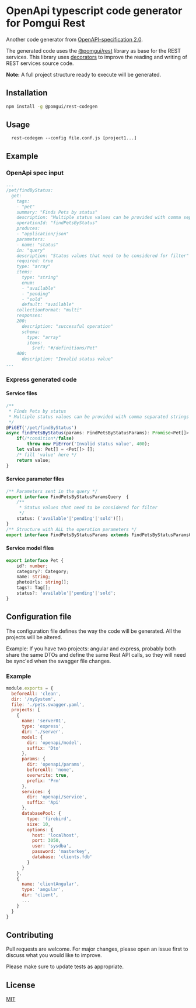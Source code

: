 
# OpenApi typescript code generator for Pomgui Rest

Another code generator from [OpenAPI-specification 2.0](https://github.com/OAI/OpenAPI-Specification/blob/master/versions/2.0.md).

The generated code uses the [@pomgui/rest](https://github.com/pomgui/rest) library as base for the REST services. This library uses [decorators](https://www.typescriptlang.org/docs/handbook/decorators.html) to improve the reading and writing of REST services source code.

**Note:** A full project structure ready to execute will be generated.

## Installation

```bash
npm install -g @pomgui/rest-codegen
```

## Usage

```
  rest-codegen --config file.conf.js [project1...]
```

## Example

### OpenApi spec input

```yaml
...
/pet/findByStatus:
  get:
    tags:
    - "pet"
    summary: "Finds Pets by status"
    description: "Multiple status values can be provided with comma separated strings"
    operationId: "findPetsByStatus"
    produces:
    - "application/json"
    parameters:
    - name: "status"
    in: "query"
    description: "Status values that need to be considered for filter"
    required: true
    type: "array"
    items:
      type: "string"
      enum:
      - "available"
      - "pending"
      - "sold"
      default: "available"
    collectionFormat: "multi"
    responses:
    200:
      description: "successful operation"
      schema:
        type: "array"
        items:
          $ref: "#/definitions/Pet"
    400:
      description: "Invalid status value"
...
```

### Express generated code

#### Service files

```typescript
/**    
 * Finds Pets by status
 * Multiple status values can be provided with comma separated strings
 */
@PiGET('/pet/findByStatus')
async findPetsByStatus(params: FindPetsByStatusParams): Promise<Pet[]> {
    if(/*condition*/false)
        throw new PiError('Invalid status value', 400);
    let value: Pet[] = <Pet[]> [];
    /* fill 'value' here */
    return value;
}
```

#### Service parameter files

```typescript
/** Parameters sent in the query */
export interface FindPetsByStatusParamsQuery  {
    /**    
     * Status values that need to be considered for filter
     */
    status: ('available'|'pending'|'sold')[];
}
/** Structure with ALL the operation parameters */
export interface FindPetsByStatusParams extends FindPetsByStatusParamsQuery { }
```

#### Service model files

```typescript
export interface Pet {
    id?: number;
    category?: Category;
    name: string;
    photoUrls: string[];
    tags?: Tag[];
    status?: 'available'|'pending'|'sold';
}
```

## Configuration file

The configuration file defines the way the code will be generated. 
All the projects will be altered.

Example: If you have two projects: angular and express, probably both share the same DTOs and define the same Rest API calls, so they will need be sync'ed when the swagger file changes.

### Example

```javascript
module.exports = {
  beforeAll: 'clean',
  dir: '/mySystem',
  file: './pets.swagger.yaml',
  projects: [
    {
      name: 'server01',
      type: 'express',
      dir: './server',
      model: {
        dir: 'openapi/model',
        suffix: 'Dto'
      },
      params: {
        dir: 'openapi/params',
        beforeAll: 'none',
        overwrite: true,
        prefix: 'Prm'
      },
      services: {
        dir: 'openapi/service',
        suffix: 'Api'
      },
      databasePool: {
        type: 'firebird',
        size: 10,
        options: {
          host: 'localhost',
          port: 3050,
          user: 'sysdba',
          password: 'masterkey',
          database: 'clients.fdb'
        }
      }
    },
    {
      name: 'clientAngular',
      type: 'angular',
      dir: 'client',
      ...
    }
  }
}
```

## Contributing
Pull requests are welcome. For major changes, please open an issue first to discuss what you would like to improve.

Please make sure to update tests as appropriate.

## License
[MIT](https://choosealicense.com/licenses/mit/)
